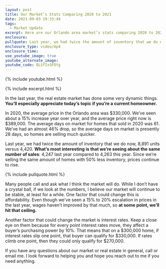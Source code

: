 ```yaml
---
layout: post
title: Our Market’s Stats Comparing 2020 to 2021
date: 2021-09-03 19:33:49
tags:
  - Market Update
excerpt: Here are our Orlando area market’s stats comparing 2020 to 2021.
enclosure:
pullquote: Last year, we had twice the amount of inventory that we do now.
enclosure_type: video/mp4
enclosure_time:
use_youtube_image: true
youtube_alternate_image:
youtube_code: OLSfIxSFOtg
---
```

{% include youtube.html %}

{% include excerpt.html %}

In the last year, the real estate market has done some very dynamic things. **You’ll especially appreciate today’s topic if you’re a current homeowner.&nbsp;**

In 2020, the average price in the Orlando area was $330,000. We’ve seen about a 15% increase year over year, and the average price right now is $389,000. The average days on market for homes that sold in 2020 was 61. We’ve had an almost 46% drop, so the average days on market is presently 28 days, so homes are selling much quicker.&nbsp;

Last year, we had twice the amount of inventory that we do now, 8,891 units versus 4,420. **What’s most interesting is that we’re seeing about the same number of sales**\: 4,247 last year compared to 4,263 this year. Since we’re selling the same amount of homes with 50% less inventory, prices continue to rise.

{% include pullquote.html %}

Many people call and ask what I think the market will do. While I don’t have a crystal ball, if we look at the numbers, I believe our market will continue to be stable, at least for a while. One factor that could change this is affordability. Even though we’ve seen a 15% to 20% escalation in prices in the last year, wages haven’t improved by that much, so **at some point, we’ll hit that ceiling.&nbsp;**

Another factor that could change the market is interest rates. Keep a close eye on them because for every point interest rates move, they affect a buyer’s purchasing power by 10%. That means that on a $300,000 home, if interest rates slip one point, that buyer can qualify for $330,000. If rates climb one point, then they could only qualify for $270,000.&nbsp;

If you have any questions about our market or real estate in general, call or email me. I look forward to helping you and hope you reach out to me if you need anything.

&nbsp;
